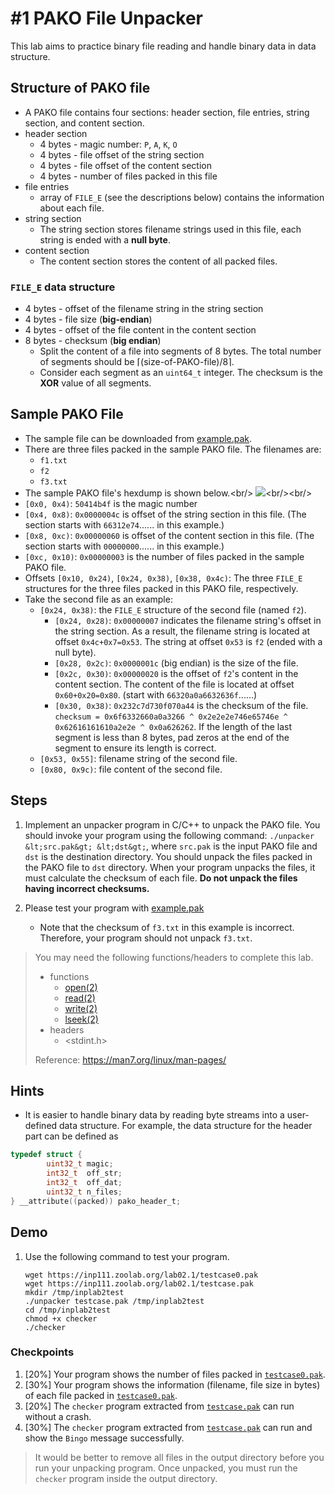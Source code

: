 # #1 PAKO File Unpacker

This lab aims to practice binary file reading and handle binary data in data structure.

## Structure of PAKO file
* A PAKO file contains four sections: header section, file entries, string section, and content section.
* header section 
    * 4 bytes - magic number: `P`, `A`, `K`, `O`
    * 4 bytes - file offset of the string section
    * 4 bytes - file offset of the content section
    * 4 bytes - number of files packed in this file
* file entries
    * array of `FILE_E` (see the descriptions below) contains the information about each file.
* string section
    * The string section stores filename strings used in this file, each string is ended with a **null byte**.
* content section
    * The content section stores the content of all packed files.
### `FILE_E` data structure
* 4 bytes - offset of the filename string in the string section
* 4 bytes - file size (**big-endian**)
* 4 bytes - offset of the file content in the content section
* 8 bytes - checksum (**big endian**)
   *  Split the content of a file into segments of 8 bytes. The total number of segments should be $\lceil(\mbox{size-of-PAKO-file})/8\rceil$.
   *  Consider each segment as an ``uint64_t`` integer. The checksum is the **XOR** value of all segments.

## Sample PAKO File
* The sample file can be downloaded from [example.pak](https://inp111.zoolab.org/lab02.1/example.pak).
* There are three files packed in the sample PAKO file. The filenames are:
    * ``f1.txt``
    * ``f2``
    * ``f3.txt``
* The sample PAKO file&#39;s hexdump is shown below.&lt;br/&gt;
![](/uploads/upload_bef6eabc81940efa89e5dc1e2f4b1502.png)&lt;br/&gt;&lt;br/&gt;
* `[0x0, 0x4)`: `50414b4f` is the magic number
* `[0x4, 0x8)`: `0x0000004c` is offset of the string section in this file. (The section starts with `66312e74`...... in this example.)
* `[0x8, 0xc)`: `0x00000060` is offset of the content section in this file. (The section starts with `00000000`...... in this example.)
* `[0xc, 0x10)`: `0x00000003` is the number of files packed in the sample PAKO file.
* Offsets `[0x10, 0x24)`, `[0x24, 0x38)`, `[0x38, 0x4c)`: The three `FILE_E` structures for the three files packed in this PAKO file, respectively.
* Take the second file as an example:
    * `[0x24, 0x38)`: the `FILE_E` structure of the second file (named `f2`).
        * `[0x24, 0x28)`: `0x00000007` indicates the filename string&#39;s offset in the string section. As a result, the filename string is located at offset `0x4c+0x7=0x53`. The string at offset `0x53` is `f2` (ended with a null byte).
        * `[0x28, 0x2c)`: `0x0000001c` (big endian) is the size of the file.
        * `[0x2c, 0x30)`: `0x00000020` is the offset of ``f2``&#39;s content in the content section. The content of the file is located at offset `0x60+0x20=0x80`. (start with `66320a0a6632636f`......)
        * `[0x30, 0x38)`: `0x232c7d730f070a44` is the checksum of the file. `checksum = 0x6f6332660a0a3266 ^ 0x2e2e2e746e65746e ^ 0x62616161610a2e2e ^ 0x0a626262`. If the length of the last segment is less than 8 bytes, pad zeros at the end of the segment to ensure its length is correct.
    * `[0x53, 0x55]`: filename string of the second file.
    * `[0x80, 0x9c)`: file content of the second file.

## Steps

1. Implement an unpacker program in C/C++ to unpack the PAKO file. You should invoke your program using the following command: `./unpacker &lt;src.pak&gt; &lt;dst&gt;`, where `src.pak` is the input PAKO file and `dst` is the destination directory. You should unpack the files packed in the PAKO file to `dst` directory. When your program unpacks the files, it must calculate the checksum of each file. **Do not unpack the files having incorrect checksums.**

1. Please test your program with [example.pak](https://inp111.zoolab.org/lab02.1/example.pak)
    * Note that the checksum of `f3.txt` in this example is incorrect. Therefore, your program should not unpack `f3.txt`.

> You may need the following functions/headers to complete this lab.
> * functions
>     * [open(2)](https://man7.org/linux/man-pages/man2/open.2.html)
>     * [read(2)](https://man7.org/linux/man-pages/man2/read.2.html)
>     * [write(2)](https://man7.org/linux/man-pages/man2/write.2.html)
>     * [lseek(2)](https://man7.org/linux/man-pages/man2/lseek.2.html)
> * headers
>     * &lt;stdint.h&gt;
> 
> Reference: https://man7.org/linux/man-pages/

## Hints

* It is easier to handle binary data by reading byte streams into a user-defined data structure. For example, the data structure for the header part can be defined as
``` c
typedef struct {
        uint32_t magic;
        int32_t  off_str;
        int32_t  off_dat;
        uint32_t n_files;
} __attribute((packed)) pako_header_t;
```

## Demo
1. Use the following command to test your program.
    ```
    wget https://inp111.zoolab.org/lab02.1/testcase0.pak
    wget https://inp111.zoolab.org/lab02.1/testcase.pak
    mkdir /tmp/inplab2test
    ./unpacker testcase.pak /tmp/inplab2test
    cd /tmp/inplab2test
    chmod +x checker
    ./checker
    ```
### Checkpoints
1. [20%] Your program shows the number of files packed in [`testcase0.pak`](https://inp111.zoolab.org/lab02.1/testcase0.pak).
4. [30%] Your program shows the information (filename, file size in bytes) of each file packed in [`testcase0.pak`](https://inp111.zoolab.org/lab02.1/testcase0.pak).
5. [20%] The `checker` program extracted from [`testcase.pak`](https://inp111.zoolab.org/lab02.1/testcase.pak) can run without a crash.
6. [30%] The `checker` program extracted from [`testcase.pak`](https://inp111.zoolab.org/lab02.1/testcase.pak) can run and show the `Bingo` message successfully.

> It would be better to remove all files in the output directory before you run your unpacking program. Once unpacked, you must run the `checker` program inside the output directory.
